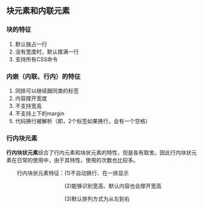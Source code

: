 ## 块元素和内联元素

### 块的特征

1. 默认独占一行
2. 没有宽度时，默认撑满一行
3. 支持所有CSS命令



### 内嵌（内联、行内）的特征

1. 同排可以继续跟同类的标签
2. 内容撑开宽度
3. 不支持宽高
4. 不支持上下的margin
5. 代码换行被解析（即，2个标签如果换行，会有一个空格）



### 行内块元素

**行内块状元素**综合了行内元素和块状元素的特性，但是各有取舍。因此行内块状元素在日常的使用中，由于其特性，使用的次数也比较多。

　　行内块状元素特征：(1)不自动换行、在一排显示

　　　　　　　　　　　(2)能够识别宽高、默认内容也会撑开宽高

　　　　　　　　　　　(3)默认排列方式为从左到右



